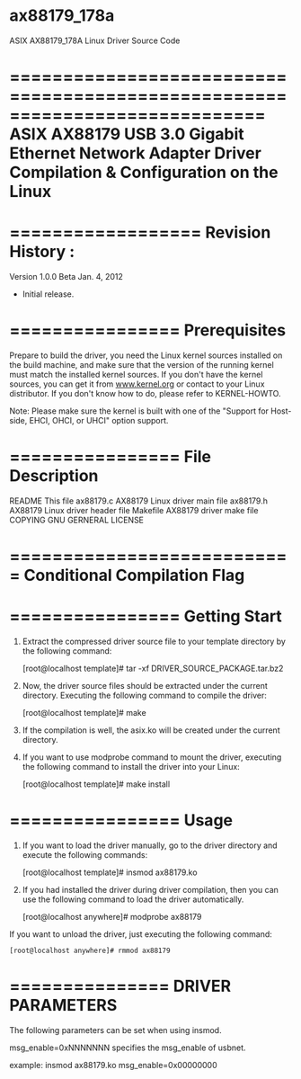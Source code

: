 ax88179_178a
============

ASIX AX88179_178A Linux Driver Source Code

============================================================================
ASIX AX88179 USB 3.0 Gigabit Ethernet Network Adapter
Driver Compilation & Configuration on the Linux
============================================================================

==================
Revision History :
==================
Version	1.0.0 Beta	Jan. 4, 2012
 * Initial release.

================
Prerequisites
================

Prepare to build the driver, you need the Linux kernel sources installed on the
build machine, and make sure that the version of the running kernel must match
the installed kernel sources. If you don't have the kernel sources, you can get
it from www.kernel.org or contact to your Linux distributor. If you don't know
how to do, please refer to KERNEL-HOWTO.

Note: Please make sure the kernel is built with one of the "Support for
       Host-side, EHCI, OHCI, or UHCI" option support.

================
File Description
================
README		This file
ax88179.c	AX88179 Linux driver main file
ax88179.h	AX88179 Linux driver header file
Makefile	AX88179 driver make file
COPYING	GNU GERNERAL LICENSE

===========================
Conditional Compilation Flag
===========================

================
Getting Start
================

1. Extract the compressed driver source file to your template directory by the
   following command:

	[root@localhost template]# tar -xf DRIVER_SOURCE_PACKAGE.tar.bz2

2. Now, the driver source files should be extracted under the current directory.
   Executing the following command to compile the driver:
 
	[root@localhost template]# make
			
3. If the compilation is well, the asix.ko will be created under the current
   directory.
 
4. If you want to use modprobe command to mount the driver, executing the
   following command to install the driver into your Linux:

	[root@localhost template]# make install


================
Usage
================

1. If you want to load the driver manually, go to the driver directory and
   execute the following commands:

	[root@localhost template]# insmod ax88179.ko

2. If you had installed the driver during driver compilation, then you can use
   the following command to load the driver automatically.

	[root@localhost anywhere]# modprobe ax88179

If you want to unload the driver, just executing the following command:

	[root@localhost anywhere]# rmmod ax88179

===============
DRIVER PARAMETERS
===============
The following parameters can be set when using insmod.

msg_enable=0xNNNNNNN
	specifies the msg_enable of usbnet.

example: insmod ax88179.ko msg_enable=0x00000000
